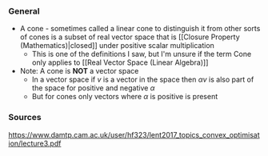 ### General
- A cone - sometimes called a linear cone to distinguish it from other sorts of cones is a subset of real vector space that is [[Closure Property (Mathematics)|closed]] under positive scalar multiplication
	- This is one of the definitions I saw, but I'm unsure if the term Cone only applies to [[Real Vector Space (Linear Algebra)]]
- Note: A cone is **NOT** a vector space
	- In a vector space if $v$ is a vector in the space then $\alpha v$ is also part of the space for positive and negative $\alpha$
	-  But for cones only vectors where $\alpha$ is positive is present


### Sources
https://www.damtp.cam.ac.uk/user/hf323/lent2017_topics_convex_optimisation/lecture3.pdf